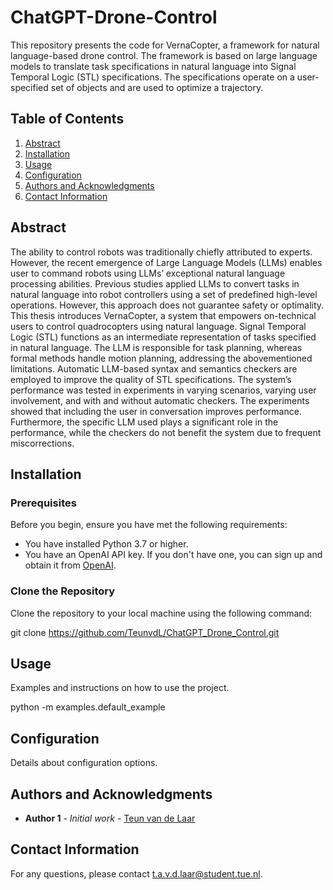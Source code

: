 # ChatGPT-Drone-Control

This repository presents the code for VernaCopter, a framework for natural language-based drone control. The framework is based on large language models to translate task specifications in natural language into Signal Temporal Logic (STL) specifications. The specifications operate on a user-specified set of objects and are used to optimize a trajectory.

## Table of Contents
1. [Abstract](#abstract)
2. [Installation](#installation)
3. [Usage](#usage)
4. [Configuration](#configuration)
5. [Authors and Acknowledgments](#authors-and-acknowledgments)
6. [Contact Information](#contact-information)

## Abstract

The ability to control robots was traditionally chiefly attributed to experts. However, the recent emergence of Large Language Models (LLMs) enables user to command robots using LLMs’ exceptional natural language processing abilities. Previous studies applied LLMs to convert tasks in natural language into robot controllers using a set of predefined high-level operations. However, this approach does not guarantee safety or optimality. This thesis introduces VernaCopter, a system that empowers on-technical users to control quadrocopters using natural language. Signal Temporal Logic (STL) functions as an intermediate representation of tasks specified in natural language. The LLM is responsible for task planning, whereas formal methods handle motion planning, addressing the abovementioned limitations. Automatic LLM-based syntax and semantics checkers are employed to improve the quality of STL specifications. The system’s performance was tested in experiments in varying scenarios, varying user involvement, and with and without automatic checkers. The experiments showed that including the user in conversation improves performance. Furthermore, the specific LLM used plays a significant role in the performance, while the checkers do not benefit the system due to frequent miscorrections.

## Installation

### Prerequisites

Before you begin, ensure you have met the following requirements:
- You have installed Python 3.7 or higher.
- You have an OpenAI API key. If you don't have one, you can sign up and obtain it from [OpenAI](https://beta.openai.com/signup/).

### Clone the Repository

Clone the repository to your local machine using the following command:

git clone https://github.com/TeunvdL/ChatGPT_Drone_Control.git

## Usage

Examples and instructions on how to use the project.

python -m examples.default_example

## Configuration

Details about configuration options.
<!-- 
## Contributing

Guidelines for contributing to the project. -->

## Authors and Acknowledgments

- **Author 1** - *Initial work* - [Teun van de Laar](https://github.com/TeunvdL)

## Contact Information

For any questions, please contact [t.a.v.d.laar@student.tue.nl](mailto:t.a.v.d.laar@student.tue.nl).
<!-- 
## FAQ

Frequently asked questions about the project.

## Additional Resources

Links to documentation, tutorials, and related projects. -->